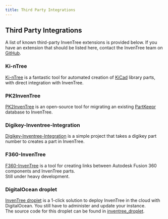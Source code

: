 ```yaml
---
title: Third Party Integrations
---
```


## Third Party Integrations

A list of known third-party InvenTree extensions is provided below. If you have an extension that should be listed here, contact the InvenTree team on [GitHub](https://github.com/inventree/).

### Ki-nTree

[Ki-nTree](https://github.com/sparkmicro/Ki-nTree/) is a fantastic tool for automated creation of [KiCad](https://kicad-pcb.org/) library parts, with direct integration with InvenTree.

### PK2InvenTree

[PK2InvenTree](https://github.com/rgilham/PK2InvenTree) is an open-source tool for migrating an existing [PartKeepr](https://github.com/partkeepr/PartKeepr) database to InvenTree.

### Digikey-Inventree-Integration
[Digikey-Inventree-Integration](https://github.com/EUdds/Digikey-Inventree-Integration) is a simple project that takes a digikey part number to creates a part in InvenTree.

### F360-InvenTree

[F360-InvenTree](https://github.com/matmair/F360-InvenTree/) is a tool for creating links between Autodesk Fusion 360 components and InvenTree parts.  
Still under heavy development.

### DigitalOcean droplet

[InvenTree droplet](https://marketplace.digitalocean.com/apps/inventree?refcode=d6172576d014) is a 1-click solution to deploy InvenTree in the cloud with DigitalOcean. You still have to administer and update your instance.  
The source code for this droplet can be found in [inventree_droplet](https://github.com/invenhost/inventree_droplet).
